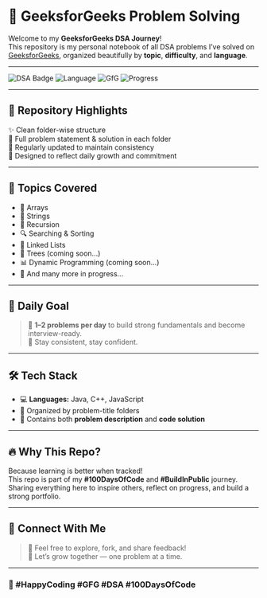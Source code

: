 # 📘 GeeksforGeeks Problem Solving

Welcome to my **GeeksforGeeks DSA Journey**!  
This repository is my personal notebook of all DSA problems I’ve solved on [GeeksforGeeks](https://www.geeksforgeeks.org/), organized beautifully by **topic**, **difficulty**, and **language**.

---

![DSA Badge](https://img.shields.io/badge/DSA-Practice-brightgreen) ![Language](https://img.shields.io/badge/Language-JavaScript-blue) ![GfG](https://img.shields.io/badge/Platform-GeeksforGeeks-Green) ![Progress](https://img.shields.io/badge/Status-Updating--Daily-yellow)

---

## 🌟 Repository Highlights

✨ Clean folder-wise structure  
🧾 Full problem statement & solution in each folder  
📅 Regularly updated to maintain consistency  
📌 Designed to reflect daily growth and commitment

---

## 🧠 Topics Covered

- 📂 Arrays  
- 🧵 Strings  
- 🔁 Recursion  
- 🔍 Searching & Sorting  
- 🔗 Linked Lists  
- 🌲 Trees (coming soon...)  
- 📊 Dynamic Programming (coming soon...)  
- 🧠 And many more in progress...

---

## 🎯 Daily Goal

> 📌 **1–2 problems per day** to build strong fundamentals and become interview-ready.  
> 🚀 Stay consistent, stay confident.

---

## 🛠️ Tech Stack

- 💻 **Languages:** Java, C++, JavaScript  
- 📁 Organized by problem-title folders  
- 🧾 Contains both **problem description** and **code solution**

---

## 🔥 Why This Repo?

Because learning is better when tracked!  
This repo is part of my **#100DaysOfCode** and **#BuildInPublic** journey.  
Sharing everything here to inspire others, reflect on progress, and build a strong portfolio.

---


## 📌 Connect With Me

> 💬 Feel free to explore, fork, and share feedback!  
> 🙌 Let’s grow together — one problem at a time.

---

### 💚 #HappyCoding #GFG #DSA #100DaysOfCode

